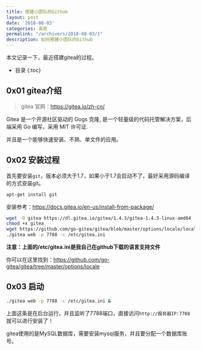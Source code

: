 ```yaml
---
title: 搭建小团队的Github
layout: post
date: '2018-08-03'
categories: 高效
permalink: "/archivers/2018-08-03/1"
description: 如何搭建小团队的Github
---
```


本文记录一下，最近搭建gitea的过程。
<!--more-->
* 目录
{:toc}

## 0x01 gitea介绍

> gitea 官网：https://gitea.io/zh-cn/

Gitea 是一个开源社区驱动的 Gogs 克隆, 是一个轻量级的代码托管解决方案，后端采用 Go 编写，采用 MIT 许可证.

并且是一个能够快速安装、不熟、单文件的应用。

## 0x02 安装过程

首先要安装`git`，版本必须大于1.7，如果小于1.7会启动不了，最好采用源码编译的方式安装git。

```sh
apt-get install git
```

安装参考：https://docs.gitea.io/en-us/install-from-package/

```sh
wget -O gitea https://dl.gitea.io/gitea/1.4.3/gitea-1.4.3-linux-amd64
chmod +x gitea
wget https://github.com/go-gitea/gitea/blob/master/options/locale/locale_zh-CN.ini -O /etc/gitea.ini
./gitea web -p 7788 -c /etc/gitea.ini
```

**注意：上面的/etc/gitea.ini是我自己在github下载的语言支持文件**

你可以在这里找到：https://github.com/go-gitea/gitea/tree/master/options/locale

## 0x03 启动

```sh
./gitea web -p 7788 -c /etc/gitea.ini &
```

上面这条是在后台运行，并且监听了7788端口，直接访问`http://服务器IP:7788`就可以进行安装了！

gitea使用的是MySQL数据库，需要安装mysql服务，并且要分配一个数据库账号。